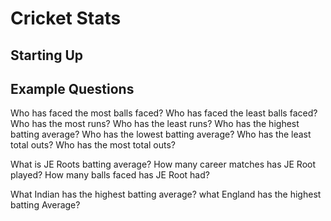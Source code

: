 # Cricket Stats

## Starting Up

## Example Questions
Who has faced the most balls faced?
Who has faced the least balls faced?
Who has the most runs?
Who has the least runs?
Who has the highest batting average?
Who has the lowest batting average?
Who has the least total outs?
Who has the most total outs?

What is JE Roots batting average?
How many career matches has JE Root played?
How many balls faced has JE Root had?

What Indian has the highest batting average?
what England has the highest batting Average?
